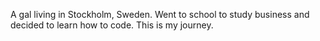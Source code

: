 A gal living in Stockholm, Sweden. Went to school to study business and decided to learn how to code. This is my journey. 


